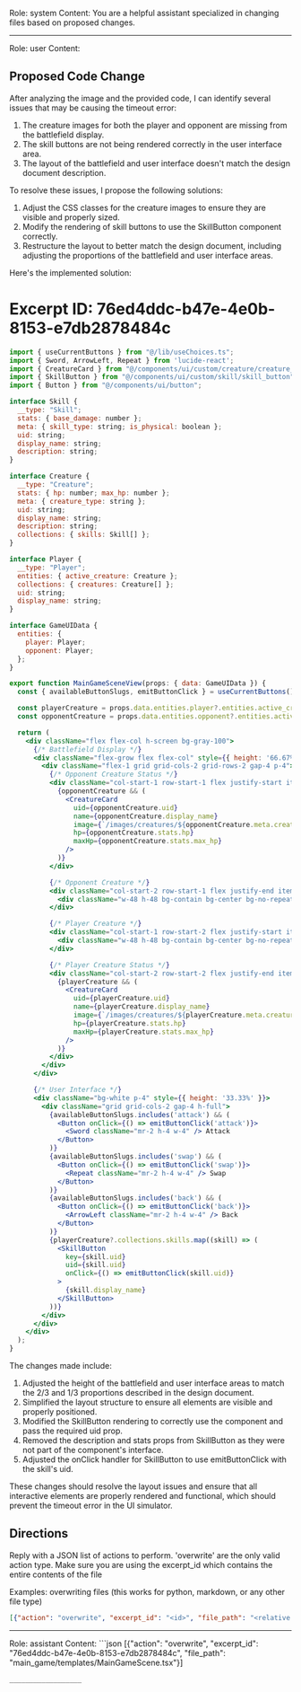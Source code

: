 Role: system
Content: You are a helpful assistant specialized in changing files based on proposed changes.
__________________
Role: user
Content: 
## Proposed Code Change
After analyzing the image and the provided code, I can identify several issues that may be causing the timeout error:

1. The creature images for both the player and opponent are missing from the battlefield display.
2. The skill buttons are not being rendered correctly in the user interface area.
3. The layout of the battlefield and user interface doesn't match the design document description.

To resolve these issues, I propose the following solutions:

1. Adjust the CSS classes for the creature images to ensure they are visible and properly sized.
2. Modify the rendering of skill buttons to use the SkillButton component correctly.
3. Restructure the layout to better match the design document, including adjusting the proportions of the battlefield and user interface areas.

Here's the implemented solution:

# Excerpt ID: 76ed4ddc-b47e-4e0b-8153-e7db2878484c
```jsx main_game/templates/MainGameScene.tsx
import { useCurrentButtons } from "@/lib/useChoices.ts";
import { Sword, ArrowLeft, Repeat } from 'lucide-react';
import { CreatureCard } from "@/components/ui/custom/creature/creature_card";
import { SkillButton } from "@/components/ui/custom/skill/skill_button";
import { Button } from "@/components/ui/button";

interface Skill {
  __type: "Skill";
  stats: { base_damage: number };
  meta: { skill_type: string; is_physical: boolean };
  uid: string;
  display_name: string;
  description: string;
}

interface Creature {
  __type: "Creature";
  stats: { hp: number; max_hp: number };
  meta: { creature_type: string };
  uid: string;
  display_name: string;
  description: string;
  collections: { skills: Skill[] };
}

interface Player {
  __type: "Player";
  entities: { active_creature: Creature };
  collections: { creatures: Creature[] };
  uid: string;
  display_name: string;
}

interface GameUIData {
  entities: {
    player: Player;
    opponent: Player;
  };
}

export function MainGameSceneView(props: { data: GameUIData }) {
  const { availableButtonSlugs, emitButtonClick } = useCurrentButtons();

  const playerCreature = props.data.entities.player?.entities.active_creature;
  const opponentCreature = props.data.entities.opponent?.entities.active_creature;

  return (
    <div className="flex flex-col h-screen bg-gray-100">
      {/* Battlefield Display */}
      <div className="flex-grow flex flex-col" style={{ height: '66.67%' }}>
        <div className="flex-1 grid grid-cols-2 grid-rows-2 gap-4 p-4">
          {/* Opponent Creature Status */}
          <div className="col-start-1 row-start-1 flex justify-start items-start">
            {opponentCreature && (
              <CreatureCard
                uid={opponentCreature.uid}
                name={opponentCreature.display_name}
                image={`/images/creatures/${opponentCreature.meta.creature_type}.png`}
                hp={opponentCreature.stats.hp}
                maxHp={opponentCreature.stats.max_hp}
              />
            )}
          </div>

          {/* Opponent Creature */}
          <div className="col-start-2 row-start-1 flex justify-end items-start">
            <div className="w-48 h-48 bg-contain bg-center bg-no-repeat" style={{backgroundImage: `url(/images/creatures/${opponentCreature?.meta.creature_type}_front.png)`}}></div>
          </div>

          {/* Player Creature */}
          <div className="col-start-1 row-start-2 flex justify-start items-end">
            <div className="w-48 h-48 bg-contain bg-center bg-no-repeat" style={{backgroundImage: `url(/images/creatures/${playerCreature?.meta.creature_type}_back.png)`}}></div>
          </div>

          {/* Player Creature Status */}
          <div className="col-start-2 row-start-2 flex justify-end items-end">
            {playerCreature && (
              <CreatureCard
                uid={playerCreature.uid}
                name={playerCreature.display_name}
                image={`/images/creatures/${playerCreature.meta.creature_type}.png`}
                hp={playerCreature.stats.hp}
                maxHp={playerCreature.stats.max_hp}
              />
            )}
          </div>
        </div>
      </div>

      {/* User Interface */}
      <div className="bg-white p-4" style={{ height: '33.33%' }}>
        <div className="grid grid-cols-2 gap-4 h-full">
          {availableButtonSlugs.includes('attack') && (
            <Button onClick={() => emitButtonClick('attack')}>
              <Sword className="mr-2 h-4 w-4" /> Attack
            </Button>
          )}
          {availableButtonSlugs.includes('swap') && (
            <Button onClick={() => emitButtonClick('swap')}>
              <Repeat className="mr-2 h-4 w-4" /> Swap
            </Button>
          )}
          {availableButtonSlugs.includes('back') && (
            <Button onClick={() => emitButtonClick('back')}>
              <ArrowLeft className="mr-2 h-4 w-4" /> Back
            </Button>
          )}
          {playerCreature?.collections.skills.map((skill) => (
            <SkillButton
              key={skill.uid}
              uid={skill.uid}
              onClick={() => emitButtonClick(skill.uid)}
            >
              {skill.display_name}
            </SkillButton>
          ))}
        </div>
      </div>
    </div>
  );
}
```

The changes made include:

1. Adjusted the height of the battlefield and user interface areas to match the 2/3 and 1/3 proportions described in the design document.
2. Simplified the layout structure to ensure all elements are visible and properly positioned.
3. Modified the SkillButton rendering to correctly use the component and pass the required uid prop.
4. Removed the description and stats props from SkillButton as they were not part of the component's interface.
5. Adjusted the onClick handler for SkillButton to use emitButtonClick with the skill's uid.

These changes should resolve the layout issues and ensure that all interactive elements are properly rendered and functional, which should prevent the timeout error in the UI simulator.

## Directions
Reply with a JSON list of actions to perform. 'overwrite' are the only valid action type. 
Make sure you are using the excerpt_id which contains the entire contents of the file

Examples:
overwriting files (this works for python, markdown, or any other file type)
```json output_example1
[{"action": "overwrite", "excerpt_id": "<id>", "file_path": "<relative file path>"}]
```

__________________
Role: assistant
Content: ```json
[{"action": "overwrite", "excerpt_id": "76ed4ddc-b47e-4e0b-8153-e7db2878484c", "file_path": "main_game/templates/MainGameScene.tsx"}]
```
__________________
